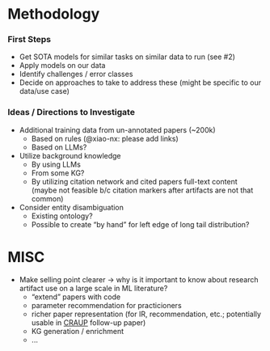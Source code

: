# Methodology

### First Steps

* Get SOTA models for similar tasks on similar data to run (see #2)
* Apply models on our data
* Identify challenges / error classes
* Decide on approaches to take to address these (might be specific to our data/use case)

### Ideas / Directions to Investigate

* Additional training data from un-annotated papers (~200k)
    * Based on rules (@xiao-nx: please add links)
    * Based on LLMs?
* Utilize background knowledge
    * By using LLMs
    * From some KG?
    * By utilizing citation network and cited papers full-text content (maybe not feasible b/c citation markers after artifacts are not that common)
* Consider entity disambiguation
    * Existing ontology?
    * Possible to create “by hand” for left edge of long tail distribution?

# MISC

* Make selling point clearer → why is it important to know about research artifact use on a large scale in ML literature?
    * “extend” papers with code
    * parameter recommendation for practicioners
    * richer paper representation (for IR, recommendation, etc.; potentially usable in [CRAUP](https://arxiv.org/abs/2303.15193) follow-up paper)
    * KG generation / enrichment
    * ...

